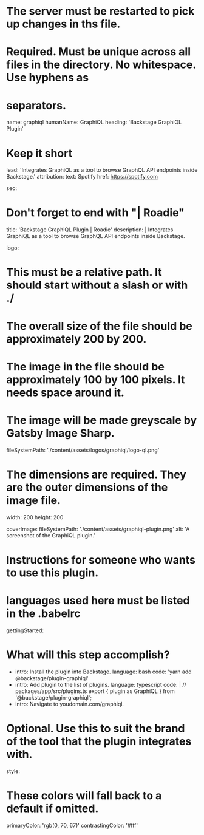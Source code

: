 # The server must be restarted to pick up changes in ths file.

# Required. Must be unique across all files in the directory. No whitespace. Use hyphens as

# separators.

name: graphiql
humanName: GraphiQL
heading: 'Backstage GraphiQL Plugin'

# Keep it short

lead: 'Integrates GraphiQL as a tool to browse GraphQL API endpoints inside Backstage.'
attribution:
text: Spotify
href: https://spotify.com

seo:

# Don't forget to end with "| Roadie"

title: 'Backstage GraphiQL Plugin | Roadie'
description: |
Integrates GraphiQL as a tool to browse GraphQL API endpoints inside Backstage.

logo:

# This must be a relative path. It should start without a slash or with ./

# The overall size of the file should be approximately 200 by 200.

# The image in the file should be approximately 100 by 100 pixels. It needs space around it.

# The image will be made greyscale by Gatsby Image Sharp.

fileSystemPath: './content/assets/logos/graphiql/logo-ql.png'

# The dimensions are required. They are the outer dimensions of the image file.

width: 200
height: 200

coverImage:
fileSystemPath: './content/assets/graphiql-plugin.png'
alt: 'A screenshot of the GraphiQL plugin.'

# Instructions for someone who wants to use this plugin.

# languages used here must be listed in the .babelrc

gettingStarted:

# What will this step accomplish?

- intro: Install the plugin into Backstage.
  language: bash
  code: 'yarn add @backstage/plugin-graphiql'
- intro: Add plugin to the list of plugins.
  language: typescript
  code: |
  // packages/app/src/plugins.ts
  export { plugin as GraphiQL } from '@backstage/plugin-graphiql';
- intro: Navigate to youdomain.com/graphiql.

# Optional. Use this to suit the brand of the tool that the plugin integrates with.

style:

# These colors will fall back to a default if omitted.

primaryColor: 'rgb(0, 70, 67)'
contrastingColor: '#fff'
